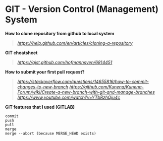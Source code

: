 # GIT - Version Control (Management) System

**How to clone repository from github to local system**
> *https://help.github.com/en/articles/cloning-a-repository*

**GIT cheatsheet**
> *https://gist.github.com/hofmannsven/6814451*

**How to submit your first pull request?**
> *https://stackoverflow.com/questions/14655816/how-to-commit-changes-to-new-branch*
> *https://github.com/Kunena/Kunena-Forum/wiki/Create-a-new-branch-with-git-and-manage-branches*
> *https://www.youtube.com/watch?v=YTbRzhQju4c*

**GIT features that I used (GITLAB)**

    commit
    push
    pull
    merge
    merge --abort (because MERGE_HEAD exists)


